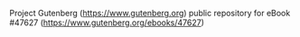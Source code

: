 Project Gutenberg (https://www.gutenberg.org) public repository for eBook #47627 (https://www.gutenberg.org/ebooks/47627)
